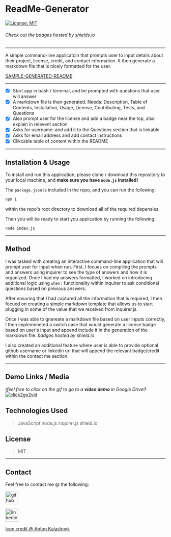 # ReadMe-Generator
[![License: MIT](https://img.shields.io/badge/License-MIT-yellow.svg)](https://opensource.org/licenses/MIT)
###### Check out the badges hosted by [shields.io](https://shields.io/)
***
A simple command-line applicatoin that prompts user to input details about their project, license, credit, and contact information. It then generate a markdown file that is nicely formatted for the user.

[SAMPLE-GENERATED-README](./assets/SAMPLE.md)

***
- [X] Start app in bash / terminal, and be prompted with questions that user will answer
- [X] A markdown file is then generated. Needs: Description, Table of Contents, Installation, Usage, License, Contributing, Tests, and Questions
- [X] Also prompt user for the license and add a badge near the top, also explain in relevent section
- [X] Asks for username: and add it to the Questions section that is linkable
- [X] Asks for email address and add contact instructions
- [X] Clikcable table of content within the README

***
## Installation & Usage
To install and run this application, please clone / download this repository to your local machine, and **make sure you have `node.js` installed!**

The `package.json` is included in the repo, and you can run the following:

``` bash
npm i
``` 

within the repo's root directory to download all of the required depensies. 

Then you will be ready to start you application by running the following:

``` bash
node index.js
```

***
## Method
I was tasked with creating an interactive command-line application that will prompt user for input when run. First, I focues on compiling the prompts and answers using inquirer to see the type of answers and how it is organized. Once I had my answers formatted, I worked on introducing additional logic using `when:` functionality within inquirer to ask conditional questions based on previous answers. 

After ensuring that I had captured all the information that is required, I then focued on creating a simple markdown template that allows us to start plugging in some of the value that we received from inquirer.js. 

Once I was able to gnereate a markdown file based on user inputs correctly, I then implemeneted a switch case that would generate a license badge based on user's input and append include it in the generation of the markdown file. *badges hosted by shield.io*

I also created an additional feature where user is able to provide optional github username or linkedin url that will append the relevant badge/credit within the contact me section.

***
## Demo Links / Media
*(feel free to click on the gif to go to a **video demo** in Google Drive!)*
[<img src="./assets/demo.gif" alt='click2go2vid'>](https://drive.google.com/file/d/1SkrviuPiX8yZe3uZ8xRQ04ugSLAxy4Qe/view/) 

## Technologies Used
> JavaScript
> node.js
> inquirer.js
> shield.io

## License
> MIT

***
## Contact
Feel free to contact me @ the following:

[<img src="https://cdn.icon-icons.com/icons2/2351/PNG/512/logo_github_icon_143196.png" alt='github' height='40'>](https://github.com/DraconMarius) 

[<img src="https://cdn.icon-icons.com/icons2/2351/PNG/512/logo_linkedin_icon_143191.png" alt='linkedin' height='40'>](https://www.linkedin.com/in/mari-ma-70771585/)  

[Icon credit @ Anton Kalashnyk](https://icon-icons.com/users/14quJ7FM9cYdQZHidnZoM/icon-sets/)
